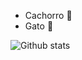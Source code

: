 - Cachorro 🌟
- Gato 🌟

![Github stats](https://github-readme-stats.vercel.app/api/top-langs/?username=mastiico&show_icons=true&theme=radical)
